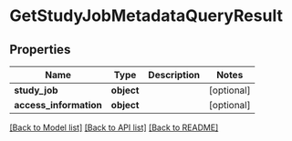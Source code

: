 # GetStudyJobMetadataQueryResult

## Properties
Name | Type | Description | Notes
------------ | ------------- | ------------- | -------------
**study_job** | **object** |  | [optional] 
**access_information** | **object** |  | [optional] 

[[Back to Model list]](../README.md#documentation-for-models) [[Back to API list]](../README.md#documentation-for-api-endpoints) [[Back to README]](../README.md)


